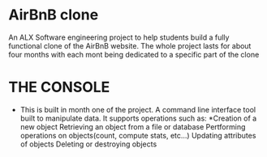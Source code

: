 # AirBnB clone
An ALX Software engineering project to help students build a fully functional clone of the AirBnB
website. The whole project lasts for about four months with each mont being dedicated to a specific part of the clone

# THE CONSOLE
* This is built in month one of the project.
A command line interface tool built to manipulate data. It supports operations such as:
*Creation of a new object
Retrieving an object from a file or database
Pertforming operations on objects(count, compute stats, etc…)
Updating attributes of objects
Deleting or destroying objects
